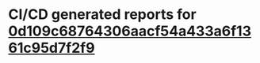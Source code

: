 # CI/CD generated reports for [0d109c68764306aacf54a433a6f1361c95d7f2f9](https://github.com/hydephp/develop/commit/0d109c68764306aacf54a433a6f1361c95d7f2f9)
